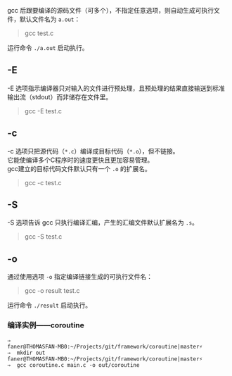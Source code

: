 gcc 后跟要编译的源码文件（可多个），不指定任意选项，则自动生成可执行文件，默认文件名为 `a.out`：

> gcc  test.c

运行命令 `./a.out` 启动执行。

## -E
-E 选项指示编译器只对输入的文件进行预处理，且预处理的结果直接输送到标准输出流（stdout）而非储存在文件里。

> gcc -E test.c

## -c
-c 选项只把源代码（`*.c`）编译成目标代码（`*.o`），但不链接。  
它能使编译多个C程序时的速度更快且更加容易管理。  
gcc建立的目标代码文件默认只有一个 `.o` 的扩展名。  

> gcc -c test.c

## -S
-S 选项告诉 gcc 只执行编译汇编，产生的汇编文件默认扩展名为 `.s`。

> gcc -S test.c

## -o
通过使用选项 `-o` 指定编译链接生成的可执行文件名：

> gcc -o result test.c

运行命令 `./result` 启动执行。

### 编译实例——coroutine
```Shell
⇒  
faner@THOMASFAN-MB0:~/Projects/git/framework/coroutine|master⚡ 
⇒  mkdir out
faner@THOMASFAN-MB0:~/Projects/git/framework/coroutine|master⚡ 
⇒  gcc coroutine.c main.c -o out/coroutine 
```
